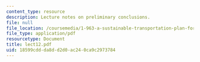 ```yaml
---
content_type: resource
description: Lecture notes on preliminary conclusions.
file: null
file_location: /coursemedia/1-963-a-sustainable-transportation-plan-for-mit-spring-2007/18599cddda8dd2d0ac240ca9c2973784_lect12.pdf
file_type: application/pdf
resourcetype: Document
title: lect12.pdf
uid: 18599cdd-da8d-d2d0-ac24-0ca9c2973784
---
```

